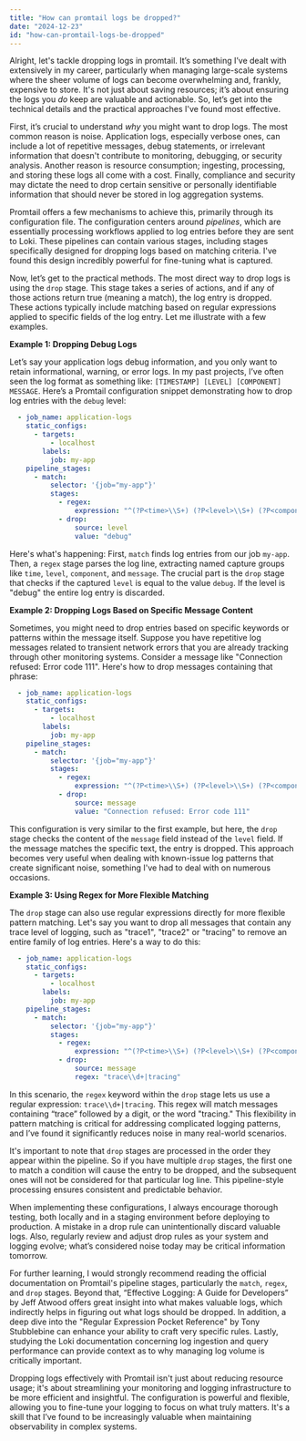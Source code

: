 ```yaml
---
title: "How can promtail logs be dropped?"
date: "2024-12-23"
id: "how-can-promtail-logs-be-dropped"
---
```


Alright, let's tackle dropping logs in promtail. It’s something I’ve dealt with extensively in my career, particularly when managing large-scale systems where the sheer volume of logs can become overwhelming and, frankly, expensive to store. It's not just about saving resources; it’s about ensuring the logs you *do* keep are valuable and actionable. So, let’s get into the technical details and the practical approaches I've found most effective.

First, it’s crucial to understand *why* you might want to drop logs. The most common reason is noise. Application logs, especially verbose ones, can include a lot of repetitive messages, debug statements, or irrelevant information that doesn't contribute to monitoring, debugging, or security analysis. Another reason is resource consumption; ingesting, processing, and storing these logs all come with a cost. Finally, compliance and security may dictate the need to drop certain sensitive or personally identifiable information that should never be stored in log aggregation systems.

Promtail offers a few mechanisms to achieve this, primarily through its configuration file. The configuration centers around *pipelines*, which are essentially processing workflows applied to log entries before they are sent to Loki. These pipelines can contain various stages, including stages specifically designed for dropping logs based on matching criteria. I've found this design incredibly powerful for fine-tuning what is captured.

Now, let’s get to the practical methods. The most direct way to drop logs is using the `drop` stage. This stage takes a series of actions, and if any of those actions return true (meaning a match), the log entry is dropped. These actions typically include matching based on regular expressions applied to specific fields of the log entry. Let me illustrate with a few examples.

**Example 1: Dropping Debug Logs**

Let’s say your application logs debug information, and you only want to retain informational, warning, or error logs. In my past projects, I’ve often seen the log format as something like: `[TIMESTAMP] [LEVEL] [COMPONENT] MESSAGE`. Here’s a Promtail configuration snippet demonstrating how to drop log entries with the `debug` level:

```yaml
  - job_name: application-logs
    static_configs:
      - targets:
          - localhost
        labels:
          job: my-app
    pipeline_stages:
      - match:
          selector: '{job="my-app"}'
          stages:
            - regex:
                expression: "^(?P<time>\\S+) (?P<level>\\S+) (?P<component>\\S+) (?P<message>.+)$"
            - drop:
                source: level
                value: "debug"
```

Here's what's happening: First, `match` finds log entries from our job `my-app`. Then, a `regex` stage parses the log line, extracting named capture groups like `time`, `level`, `component`, and `message`. The crucial part is the `drop` stage that checks if the captured `level` is equal to the value `debug`. If the level is "debug" the entire log entry is discarded.

**Example 2: Dropping Logs Based on Specific Message Content**

Sometimes, you might need to drop entries based on specific keywords or patterns within the message itself. Suppose you have repetitive log messages related to transient network errors that you are already tracking through other monitoring systems. Consider a message like "Connection refused: Error code 111". Here's how to drop messages containing that phrase:

```yaml
  - job_name: application-logs
    static_configs:
      - targets:
          - localhost
        labels:
          job: my-app
    pipeline_stages:
      - match:
          selector: '{job="my-app"}'
          stages:
            - regex:
                expression: "^(?P<time>\\S+) (?P<level>\\S+) (?P<component>\\S+) (?P<message>.+)$"
            - drop:
                source: message
                value: "Connection refused: Error code 111"
```

This configuration is very similar to the first example, but here, the `drop` stage checks the content of the `message` field instead of the `level` field. If the message matches the specific text, the entry is dropped. This approach becomes very useful when dealing with known-issue log patterns that create significant noise, something I've had to deal with on numerous occasions.

**Example 3: Using Regex for More Flexible Matching**

The `drop` stage can also use regular expressions directly for more flexible pattern matching. Let's say you want to drop all messages that contain any trace level of logging, such as "trace1", "trace2" or "tracing" to remove an entire family of log entries. Here's a way to do this:

```yaml
  - job_name: application-logs
    static_configs:
      - targets:
          - localhost
        labels:
          job: my-app
    pipeline_stages:
      - match:
          selector: '{job="my-app"}'
          stages:
            - regex:
                expression: "^(?P<time>\\S+) (?P<level>\\S+) (?P<component>\\S+) (?P<message>.+)$"
            - drop:
                source: message
                regex: "trace\\d+|tracing"
```

In this scenario, the `regex` keyword within the `drop` stage lets us use a regular expression: `trace\\d+|tracing`. This regex will match messages containing “trace” followed by a digit, or the word "tracing." This flexibility in pattern matching is critical for addressing complicated logging patterns, and I’ve found it significantly reduces noise in many real-world scenarios.

It's important to note that `drop` stages are processed in the order they appear within the pipeline. So if you have multiple `drop` stages, the first one to match a condition will cause the entry to be dropped, and the subsequent ones will not be considered for that particular log line. This pipeline-style processing ensures consistent and predictable behavior.

When implementing these configurations, I always encourage thorough testing, both locally and in a staging environment before deploying to production. A mistake in a drop rule can unintentionally discard valuable logs. Also, regularly review and adjust drop rules as your system and logging evolve; what’s considered noise today may be critical information tomorrow.

For further learning, I would strongly recommend reading the official documentation on Promtail's pipeline stages, particularly the `match`, `regex`, and `drop` stages. Beyond that, “Effective Logging: A Guide for Developers” by Jeff Atwood offers great insight into what makes valuable logs, which indirectly helps in figuring out what logs should be dropped. In addition, a deep dive into the "Regular Expression Pocket Reference" by Tony Stubblebine can enhance your ability to craft very specific rules. Lastly, studying the Loki documentation concerning log ingestion and query performance can provide context as to why managing log volume is critically important.

Dropping logs effectively with Promtail isn't just about reducing resource usage; it's about streamlining your monitoring and logging infrastructure to be more efficient and insightful. The configuration is powerful and flexible, allowing you to fine-tune your logging to focus on what truly matters. It's a skill that I’ve found to be increasingly valuable when maintaining observability in complex systems.
